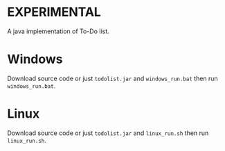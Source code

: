 # EXPERIMENTAL

A java implementation of To-Do list.

# Windows

Download source code or just `todolist.jar` and `windows_run.bat` then run `windows_run.bat`.

# Linux

Download source code or just `todolist.jar` and `linux_run.sh` then run
`linux_run.sh`.